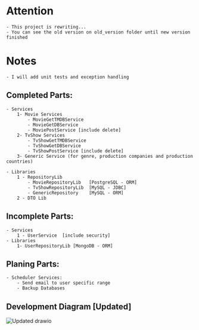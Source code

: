# Attention

    - This project is rewriting...
    - You can see the old version on old_version folder until new version finished
# Notes
    - I will add unit tests and exception handling

## Completed Parts:
    - Services
        1- Movie Services
            - MovieGetTMDBService
            - MovieGetDBService
            - MoviePostService [include delete]
        2- TvShow Services
            - TvShowGetTMDBService
            - TvShowGetDBService
            - TvShowPostService [include delete]
        3- Generic Service (for genre, production companies and production countries)
        
    - Libraries
        1 - RepositoryLib
            - MovieRepositoryLib   [PostgreSQL - ORM]
            - TvShowRepositoryLib  [MySQL - JDBC]
            - GenericRepository    [MySQL - ORM]
        2 - DTO Lib   
        
## Incomplete Parts:
    - Services
        1 - UserService  [include security]
    - Libraries
        1- UserRepositoryLib [MongoDB - ORM]

## Planing Parts:
    - Scheduler Services: 
        - Send email to user specific range
        - Backup Databases    
    
## Development Diagram [Updated]

![Updated drawio](https://github.com/nuricanozturk01/TheMovieDatabase/assets/62218588/85f1c888-9f82-4283-ace6-197cab8afcc5)


